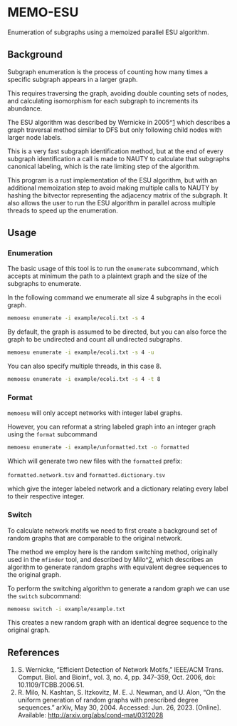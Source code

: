 # MEMO-ESU

Enumeration of subgraphs using a memoized parallel ESU algorithm.

## Background

Subgraph enumeration is the process of counting how many times a specific
subgraph appears in a larger graph.

This requires traversing the graph, avoiding double counting sets of nodes,
and calculating isomorphism for each subgraph to increments its abundance.

The ESU algorithm was described by Wernicke in 2005^[1](#references)
which describes a graph traversal method similar to DFS but only following child
nodes with larger node labels.

This is a very fast subgraph identification method, but at the end of every subgraph
identification a call is made to NAUTY to calculate that subgraphs canonical labeling,
which is the rate limiting step of the algorithm.

This program is a rust implementation of the ESU algorithm, but with an
additional memoization step to avoid making multiple calls to NAUTY by hashing
the bitvector representing the adjacency matrix of the subgraph.
It also allows the user to run the ESU algorithm in parallel across multiple
threads to speed up the enumeration.

## Usage

### Enumeration

The basic usage of this tool is to run the `enumerate` subcommand, which accepts at minimum
the path to a plaintext graph and the size of the subgraphs to enumerate.

In the following command we enumerate all size 4 subgraphs in the ecoli graph.

```bash
memoesu enumerate -i example/ecoli.txt -s 4
```

By default, the graph is assumed to be directed, but you can also force
the graph to be undirected and count all undirected subgraphs.

```bash
memoesu enumerate -i example/ecoli.txt -s 4 -u
```

You can also specify multiple threads, in this case 8.

```bash
memoesu enumerate -i example/ecoli.txt -s 4 -t 8
```

### Format

`memoesu` will only accept networks with integer label graphs.

However, you can reformat a string labeled graph into an integer graph
using the `format` subcommand

```bash
memoesu enumerate -i example/unformatted.txt -o formatted
```

Which will generate two new files with the `formatted` prefix:

`formatted.network.tsv` and `formatted.dictionary.tsv`

which give the integer labeled network and a dictionary relating every
label to their respective integer.

### Switch

To calculate network motifs we need to first create a background set of random
graphs that are comparable to the original network.

The method we employ here is the random switching method, originally used in
the `mfinder` tool, and described by Milo^[2](#references), which describes
an algorithm to generate random graphs with equivalent degree sequences to
the original graph.

To perform the switching algorithm to generate a random graph we can use
the `switch` subcommand:

```bash
memoesu switch -i example/example.txt
```

This creates a new random graph with an identical degree sequence to the original
graph.

## References

1. S. Wernicke, “Efficient Detection of Network Motifs,” IEEE/ACM Trans. Comput. Biol. and Bioinf., vol. 3, no. 4, pp. 347–359, Oct. 2006, doi: 10.1109/TCBB.2006.51.
2. R. Milo, N. Kashtan, S. Itzkovitz, M. E. J. Newman, and U. Alon, “On the uniform generation of random graphs with prescribed degree sequences.” arXiv, May 30, 2004. Accessed: Jun. 26, 2023. [Online]. Available: http://arxiv.org/abs/cond-mat/0312028
